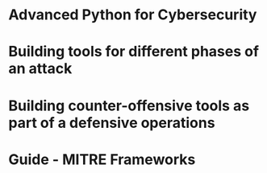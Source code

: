 # Advanced Python for Cybersecurity

# Building tools for different phases of an attack

# Building counter-offensive tools as part of a defensive operations

# Guide - MITRE Frameworks
